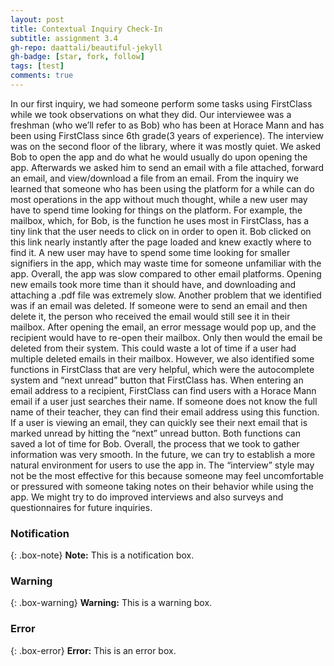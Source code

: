 ```yaml
---
layout: post
title: Contextual Inquiry Check-In
subtitle: assignment 3.4
gh-repo: daattali/beautiful-jekyll
gh-badge: [star, fork, follow]
tags: [test]
comments: true
---
```


In our first inquiry, we had someone perform some tasks using FirstClass while we took observations on what they did. Our interviewee was a freshman (who we’ll refer to as Bob) who has been at Horace Mann and has been using FirstClass since 6th grade(3 years of experience). The interview was on the second floor of the library, where it was mostly quiet. We asked Bob to open the app and do what he would usually do upon opening the app. Afterwards we asked him to send an email with a file attached, forward an email, and view/download a file from an email.
From the inquiry we learned that someone who has been using the platform for a while can do most operations in the app without much thought, while a new user may have to spend time looking for things on the platform. For example, the mailbox, which, for Bob, is the function he uses most in FirstClass, has a tiny link that the user needs to click on in order to open it. Bob clicked on this link nearly instantly after the page loaded and knew exactly where to find it. A new user may have to spend some time looking for smaller signifiers in the app, which may waste time for someone unfamiliar with the app.
Overall, the app was slow compared to other email platforms. Opening new emails took more time than it should have, and downloading and attaching a .pdf file was extremely slow. Another problem that we identified was if an email was deleted. If someone were to send an email and then delete it, the person who received the email would still see it in their mailbox. After opening the email, an error message would pop up, and the recipient would have to re-open their mailbox. Only then would the email be deleted from their system. This could waste a lot of time if a user had multiple deleted emails in their mailbox. 
However, we also identified some functions in FirstClass that are very helpful, which were the autocomplete system and “next unread” button that FirstClass has. When entering an email address to a recipient, FirstClass can find users with a Horace Mann email if a user just searches their name. If someone does not know the full name of their teacher, they can find their email address using this function. If a user is viewing an email, they can quickly see their next email that is marked unread by hitting the “next” unread button. Both functions can saved a lot of time for Bob.
Overall, the process that we took to gather information was very smooth. In the future, we can try to establish a more natural environment for users to use the app in. The “interview” style may not be the most effective for this because someone may feel uncomfortable or pressured with someone taking notes on their behavior while using the app. We might try to do improved interviews and also surveys and questionnaires for future inquiries.



### Notification

{: .box-note}
**Note:** This is a notification box.

### Warning

{: .box-warning}
**Warning:** This is a warning box.

### Error

{: .box-error}
**Error:** This is an error box.
